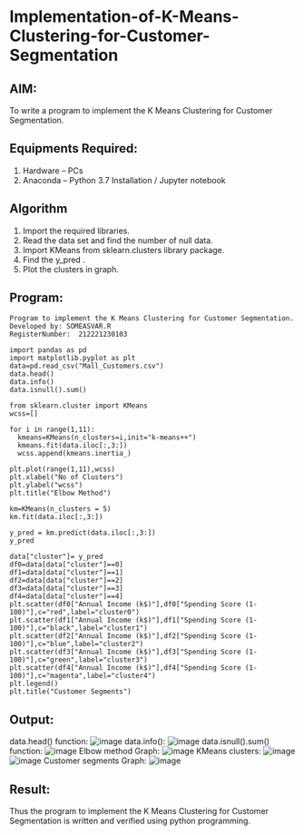 # Implementation-of-K-Means-Clustering-for-Customer-Segmentation

## AIM:
To write a program to implement the K Means Clustering for Customer Segmentation.

## Equipments Required:
1. Hardware – PCs
2. Anaconda – Python 3.7 Installation / Jupyter notebook

## Algorithm
1. Import the required libraries.
2. Read the data set and find the number of null data.
3. Import KMeans from sklearn.clusters library package.
4. Find the y_pred .
5. Plot the clusters in graph.

## Program:
```
Program to implement the K Means Clustering for Customer Segmentation.
Developed by: SOMEASVAR.R
RegisterNumber:  212221230103
```
```
import pandas as pd
import matplotlib.pyplot as plt
data=pd.read_csv("Mall_Customers.csv")
data.head()
data.info()
data.isnull().sum()

from sklearn.cluster import KMeans
wcss=[] 

for i in range(1,11):
  kmeans=KMeans(n_clusters=i,init="k-means++")
  kmeans.fit(data.iloc[:,3:])
  wcss.append(kmeans.inertia_)
  
plt.plot(range(1,11),wcss)
plt.xlabel("No of Clusters")
plt.ylabel("wcss")
plt.title("Elbow Method")

km=KMeans(n_clusters = 5)
km.fit(data.iloc[:,3:])

y_pred = km.predict(data.iloc[:,3:])
y_pred

data["cluster"]= y_pred
df0=data[data["cluster"]==0]
df1=data[data["cluster"]==1]
df2=data[data["cluster"]==2]
df3=data[data["cluster"]==3]
df4=data[data["cluster"]==4]
plt.scatter(df0["Annual Income (k$)"],df0["Spending Score (1-100)"],c="red",label="cluster0")
plt.scatter(df1["Annual Income (k$)"],df1["Spending Score (1-100)"],c="black",label="cluster1")
plt.scatter(df2["Annual Income (k$)"],df2["Spending Score (1-100)"],c="blue",label="cluster2")
plt.scatter(df3["Annual Income (k$)"],df3["Spending Score (1-100)"],c="green",label="cluster3")
plt.scatter(df4["Annual Income (k$)"],df4["Spending Score (1-100)"],c="magenta",label="cluster4")
plt.legend()
plt.title("Customer Segments")
```

## Output:
data.head() function:
![image](https://github.com/SOMEASVAR/Implementation-of-K-Means-Clustering-for-Customer-Segmentation/assets/93434149/6cf30b0c-efea-419f-9f81-94541811c5db)
data.info():
![image](https://github.com/SOMEASVAR/Implementation-of-K-Means-Clustering-for-Customer-Segmentation/assets/93434149/6ffad7df-fb1b-4065-8c9f-2e7e67f3acae)
data.isnull().sum() function:
![image](https://github.com/SOMEASVAR/Implementation-of-K-Means-Clustering-for-Customer-Segmentation/assets/93434149/0372e754-75b6-4598-8b59-e8baeef06403)
Elbow method Graph:
![image](https://github.com/SOMEASVAR/Implementation-of-K-Means-Clustering-for-Customer-Segmentation/assets/93434149/948e73fc-0b15-4344-8f04-66704341443c)
KMeans clusters:
![image](https://github.com/SOMEASVAR/Implementation-of-K-Means-Clustering-for-Customer-Segmentation/assets/93434149/fee009a3-c947-4c00-be61-ff6e5ff376c1)
![image](https://github.com/SOMEASVAR/Implementation-of-K-Means-Clustering-for-Customer-Segmentation/assets/93434149/e95c96c8-b6b6-4447-b2e5-f06aca4f69fb)
Customer segments Graph:
![image](https://github.com/SOMEASVAR/Implementation-of-K-Means-Clustering-for-Customer-Segmentation/assets/93434149/5f318a35-d2d3-4229-a277-f2037af2a390)
## Result:
Thus the program to implement the K Means Clustering for Customer Segmentation is written and verified using python programming.
